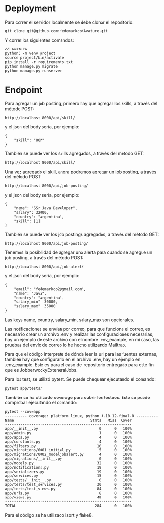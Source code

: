 # Deployment
Para correr el servidor localmente se debe clonar el repositorio.
```
git clone git@github.com:fedemarkco/Avature.git
```
Y correr los siguientes comandos:
```
cd Avature
python3 -m venv project
source project/bin/activate
pip install -r requirements.txt
python manage.py migrate
python manage.py runserver
```
# Endpoint
Para agregar un job posting, primero hay que agregar los skills, a través del método POST:
```
http://localhost:8000/api/skill/
```
y el json del body sería, por ejemplo:
```
{
    "skill": "OOP"
}
```
También se puede ver los skills agregados, a través del método GET:
```
http://localhost:8000/api/skill/
```
Una vez agregado el skill, ahora podremos agregar un job posting, a través del método POST:
```
http://localhost:8000/api/job-posting/
```
y el json del body sería, por ejemplo:
```
{
    "name": "SSr Java Developer",
    "salary": 32000,
    "country": "Argentina",
    "skill": [1]
}
```
También se puede ver los job postings agregados, a través del método GET:
```
http://localhost:8000/api/job-posting/
```
Tenemos la posibilidad de agregar una alerta para cuando se agregue un job posting, a través del método POST:
```
http://localhost:8000/api/job-alert/
```
y el json del body sería, por ejemplo:
```
{
    "email": "fedemarkco2@gmail.com",
    "name": "Java", 
    "country": "Argentina",
    "salary_min": 30000,
    "salary_max": 35000
}
```
Las keys name, country, salary_min, salary_max son opcionales.

Las notificaciones se envían por correo, para que funcione el correo, es necesario crear un archivo .env y realizar las configuraciones necesarias, hay un ejemplo de este archivo con el nombre .env_example, en mi caso, las pruebas del envío de correo lo he hecho utilizando Mailtrap.

Para que el código interprete de dónde leer la url para las fuentes externas, también hay que configurarlo en el archivo .env, hay un ejemplo en .env_example. Este es para el caso del repositorio entregado para este fin que es JobberwockyExteneralJobs.

Para los test, se utilizó pytest. Se puede chequear ejecutando el comando:
```
pytest app/tests/
```
También se ha utilizado coverage para cubrir los testeos. Esto se puede comprobar ejecutando el comando:
```
pytest --cov=app
---------- coverage: platform linux, python 3.10.12-final-0 ----------
Name                                   Stmts   Miss  Cover
----------------------------------------------------------
app/__init__.py                            0      0   100%
app/admin.py                               1      0   100%
app/apps.py                                4      0   100%
app/constants.py                           4      0   100%
app/filters.py                            10      0   100%
app/migrations/0001_initial.py             5      0   100%
app/migrations/0002_modeljobalert.py       4      0   100%
app/migrations/__init__.py                 0      0   100%
app/models.py                             32      0   100%
app/notifications.py                      19      0   100%
app/serializers.py                        19      0   100%
app/services.py                           15      0   100%
app/tests/__init__.py                      0      0   100%
app/tests/test_services.py                30      0   100%
app/tests/test_views.py                   84      0   100%
app/urls.py                                8      0   100%
app/views.py                              49      0   100%
----------------------------------------------------------
TOTAL                                    284      0   100%
```

Para el código se ha utilizado isort y flake8.
